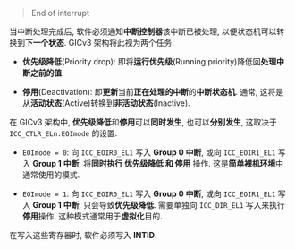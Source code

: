 
> End of interrupt

当中断处理完成后, 软件必须通知**中断控制器**该中断已被处理, 以便状态机可以转换到**下一个状态**. GICv3 架构将此视为两个任务:

- **优先级降低**(Priority drop): 即将**运行优先级**(Running priority)降低回**处理中断之前的值**.

- **停用**(Deactivation): 即**更新**当前**正在处理的中断**的**中断状态机**. 通常, 这将是从**活动状态**(Active)转换到**非活动状态**(Inactive).

在 GICv3 架构中, **优先级降低**和**停用**可以**同时发生**, 也可以**分别发生**, 这取决于 `ICC_CTLR_ELn.EOImode` 的设置.

- `EOImode = 0`: 向 `ICC_EOIR0_EL1` 写入 **Group 0 中断**, 或向 `ICC_EOIR1_EL1` 写入 **Group 1 中断**, 将**同时执行 优先级降低 和 停用** 操作. 这是**简单裸机环境**中通常使用的模式.

- `EOImode = 1`: 向 `ICC_EOIR0_EL1` 写入 **Group 0 中断**, 或向 `ICC_EOIR1_EL1` 写入 **Group 1 中断**, 只会导致**优先级降低**. 需要单独向 `ICC_DIR_EL1` 写入来执行**停用**操作. 这种模式通常用于**虚拟化**目的.

在写入这些寄存器时, 软件必须写入 **INTID**.
